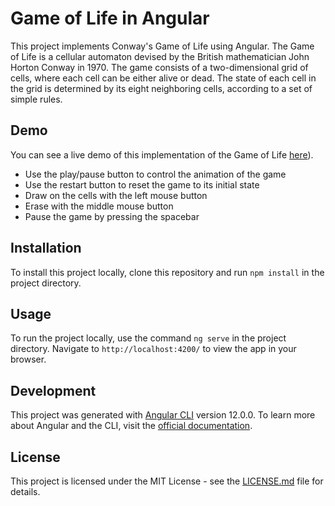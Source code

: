 # Game of Life in Angular

This project implements Conway's Game of Life using Angular. The Game of Life is a cellular automaton devised by the British mathematician John Horton Conway in 1970. The game consists of a two-dimensional grid of cells, where each cell can be either alive or dead. The state of each cell in the grid is determined by its eight neighboring cells, according to a set of simple rules.

## Demo

You can see a live demo of this implementation of the Game of Life [here](https://hesanta2.github.io/game-of-life)).

* Use the play/pause button to control the animation of the game
* Use the restart button to reset the game to its initial state
* Draw on the cells with the left mouse button
* Erase with the middle mouse button
* Pause the game by pressing the spacebar

## Installation

To install this project locally, clone this repository and run `npm install` in the project directory.

## Usage

To run the project locally, use the command `ng serve` in the project directory. Navigate to `http://localhost:4200/` to view the app in your browser.

## Development

This project was generated with [Angular CLI](https://github.com/angular/angular-cli) version 12.0.0. To learn more about Angular and the CLI, visit the [official documentation](https://angular.io/).

## License

This project is licensed under the MIT License - see the [LICENSE.md](LICENSE.md) file for details.
